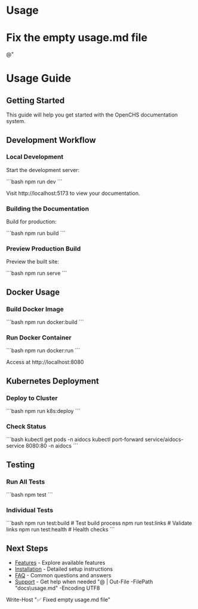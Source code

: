 # Usage
# Fix the empty usage.md file
@"
# Usage Guide

## Getting Started

This guide will help you get started with the OpenCHS documentation system.

## Development Workflow

### Local Development

Start the development server:

\`\`\`bash
npm run dev
\`\`\`

Visit http://localhost:5173 to view your documentation.

### Building the Documentation

Build for production:

\`\`\`bash
npm run build
\`\`\`

### Preview Production Build

Preview the built site:

\`\`\`bash
npm run serve
\`\`\`

## Docker Usage

### Build Docker Image

\`\`\`bash
npm run docker:build
\`\`\`

### Run Docker Container

\`\`\`bash
npm run docker:run
\`\`\`

Access at http://localhost:8080

## Kubernetes Deployment

### Deploy to Cluster

\`\`\`bash
npm run k8s:deploy
\`\`\`

### Check Status

\`\`\`bash
kubectl get pods -n aidocs
kubectl port-forward service/aidocs-service 8080:80 -n aidocs
\`\`\`

## Testing

### Run All Tests

\`\`\`bash
npm test
\`\`\`

### Individual Tests

\`\`\`bash
npm run test:build    # Test build process
npm run test:links    # Validate links
npm run test:health   # Health checks
\`\`\`

## Next Steps

- [Features](/features) - Explore available features
- [Installation](/install) - Detailed setup instructions
- [FAQ](/faq) - Common questions and answers
- [Support](/support) - Get help when needed
"@ | Out-File -FilePath "docs\usage.md" -Encoding UTF8

Write-Host "✅ Fixed empty usage.md file"